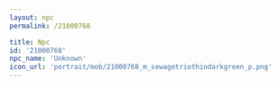 ```yaml
---
layout: npc
permalink: /21000768

title: Npc
id: '21000768'
npc_name: 'Unknown'
icon_url: 'portrait/mob/21000768_m_sewagetriothindarkgreen_p.png'
---
```

